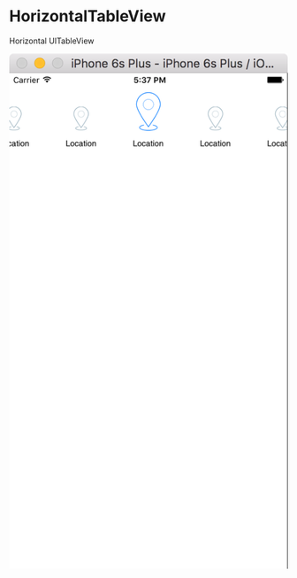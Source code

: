 # HorizontalTableView
Horizontal UITableView

[![ScreenShot](https://github.com/Blyabtroi/HorizontalTableView/raw/master/horizontalTable.png)](https://github.com/Blyabtroi/HorizontalTableView/raw/master/HorizontalTableView.mov)
